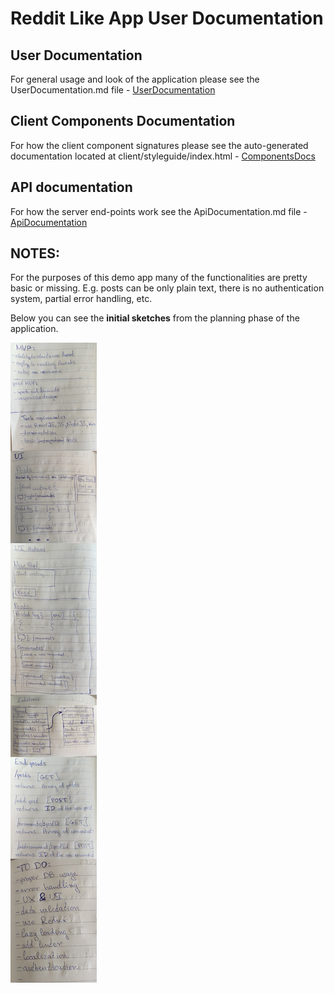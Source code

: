 # Reddit Like App User Documentation


## User Documentation

For general usage and look of the application please see the UserDocumentation.md file - [UserDocumentation](./UserDocumentation.md)


## Client Components Documentation

For how the client component signatures please see the auto-generated documentation located at client/styleguide/index.html - [ComponentsDocs](../../styleguide/index.html)


## API documentation

For how the server end-points work see the ApiDocumentation.md file - [ApiDocumentation](./ApiDocumentation.md)


## NOTES:

For the purposes of this demo app many of the functionalities are pretty basic or missing. E.g. posts can be only plain text, there is no authentication system, partial error handling, etc.

Below you can see the **initial sketches** from the planning phase of the application.

![sketches](./images/6.jpg)
